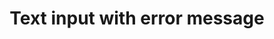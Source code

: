 ---
layout: pattern
categories: [patterns, text-input]
title: Text input with error message
type: [detail-page]
permalink: /patterns/text-input/text-input-message
overview: Lorem ipsum dolor sit amet, consectetur adipiscing elit, sed do eiusmod tempor incididunt ut labore et dolore magna aliqua. Interdum velit euismod in pellentesque. 
description: |
    
usa-link: "https://designsystem.digital.gov/components/text-input/"
specification: |
#spec:

### Paths to view design and code... 
## designimg: can be used to show an image of the design until a coded version can be created. The htmlpath & csspath should be located in the pattens folder. Read more about creating coded components in /docs/creating-patterns 
# designimg: 
text-label: Text label
text-type: error 
### options: success (corresponding class: usa-input--success), error (corresponding class: usa-input--error), focus (corresponding class: usa-focus)
text-message: Helpful error message 
## if text input with error message component (text-type = error), enter error message
class: usa-input--error
### options: usa-input--error , usa-input--success, usa-focus

yml: |
  
  text-label: Text label
  text-message: Helpful error message
  text-type: error
  ### text-type options: 
    ### success (corresponding class: usa-input--success)
    ### error (corresponding class: usa-input--error)
    ### focus (corresponding class: usa-focus)
  class: usa-input--success
  ### class options: 
    ### usa-input--error
    ### usa-input--success 
    ### usa-focus

jekyll: |

  "{% include patterns/text-input/text-input-message.md %}"

htmlpath: patterns/text-input/text-input-message.md
csspath: patterns/text-input/index.scss
---